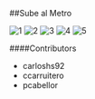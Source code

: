 ##Sube al Metro

![1](https://raw.github.com/mozillaperu/SubeAlMetro/master/1.png)
![2](https://raw.github.com/mozillaperu/SubeAlMetro/master/2.png)
![3](https://raw.github.com/mozillaperu/SubeAlMetro/master/3.png)
![4](https://raw.github.com/mozillaperu/SubeAlMetro/master/4.png)
![5](https://raw.github.com/mozillaperu/SubeAlMetro/master/5.png)

####Contributors
* carloshs92
* ccarruitero
* pcabellor
